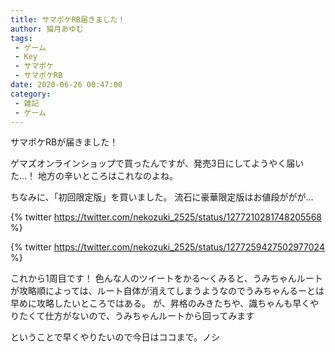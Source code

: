 ```yaml
---
title: サマポケRB届きました！
author: 猫月あゆむ
tags:
 - ゲーム
 - Key
 - サマポケ
 - サマポケRB
date: 2020-06-26 00:47:00
category:
 - 雑記
 - ゲーム
---
```


サマポケRBが届きました！

<!-- more -->

ゲマズオンラインショップで買ったんですが、発売3日にしてようやく届いた...！
地方の辛いところはこれなのよね。

ちなみに、「初回限定版」を買いました。
流石に豪華限定版はお値段ががが...

{% twitter https://twitter.com/nekozuki_2525/status/1277210281748205568 %}

{% twitter https://twitter.com/nekozuki_2525/status/1277259427502977024 %}

これから1周目です！
色んな人のツイートをかる～くみると、うみちゃんルートが攻略順によっては、ルート自体が消えてしまうようなのでうみちゃんるーとは早めに攻略したいところではある。
が、昇格のみきたちや、識ちゃんも早くやりたくて仕方がないので、うみちゃんルートから回ってみます

ということで早くやりたいので今日はココまで。ノシ